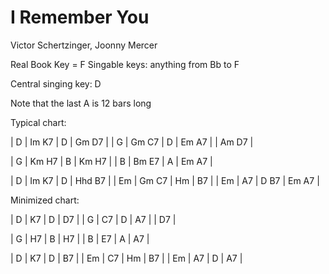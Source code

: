 # I Remember You


Victor Schertzinger, Joonny Mercer

Real Book Key = F
Singable keys: anything from Bb to F

Central singing key: D

Note that the last A is 12 bars long



Typical chart:

| D    | Im  K7 | D    | Gm  D7 |
| G    | Gm  C7 | D    | Em  A7 |
                       | Am  D7 |

| G    | Km  H7 | B    | Km  H7 |
| B    | Bm  E7 | A    | Em  A7 |

| D    | Im  K7 | D    | Hhd B7 |
| Em   | Gm  C7 | Hm   | B7     |
| Em   | A7     | D B7 | Em A7  |




Minimized chart:

| D    | K7     | D    | D7     |
| G    | C7     | D    | A7     |
                       | D7     |

| G    | H7     | B    | H7     |
| B    | E7     | A    | A7     |


| D    | K7     | D    | B7     |
| Em   | C7     | Hm   | B7     |
| Em   | A7     | D    | A7     |

